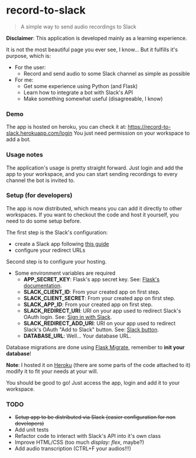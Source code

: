 # record-to-slack
> A simple way to send audio recordings to Slack

**Disclaimer**: This application is developed mainly as a learning experience.

It is not the most beautiful page you ever see, I know... But it fulfills it's purpose, which is:

* For the user:
  * Record and send audio to some Slack channel as simple as possible
* For me:
  * Get some experience using Python (and Flask)
  * Learn how to integrate a bot with Slack's API
  * Make something somewhat useful (disagreeable, I know)

### Demo
The app is hosted on heroku, you can check it at: https://record-to-slack.herokuapp.com/login
You just need permission on your workspace to add a bot.

### Usage notes
The application's usage is pretty straight forward. Just login and add the app to your workspace, and you can start sending recordings to every channel the bot is invited to.

### Setup (for developers)
The app is now distributed, which means you can add it directly to other workspaces.
If you want to checkout the code and host it yourself, you need to do some setup before.

The first step is the Slack's configuration:
* create a Slack app following [this guide](https://api.slack.com/slack-apps#creating_apps)
* configure your redirect URLs

Second step is to configure your hosting.
* Some environment variables are required
  * **APP_SECRET_KEY**: Flask's app secret key. See: [Flask's documentation](http://flask.pocoo.org/docs/1.0/quickstart/#sessions).
  * **SLACK_CLIENT_ID**: From your created app on first step.
  * **SLACK_CLIENT_SECRET**: From your created app on first step.
  * **SLACK_APP_ID**: From your created app on first step.
  * **SLACK_REDIRECT_URI**: URI on your app used to redirect Slack's OAuth login. See: [Sign in with Slack](https://api.slack.com/docs/sign-in-with-slack).
  * **SLACK_REDIRECT_ADD_URI**: URI on your app used to redirect Slack's OAuth "Add to Slack" button. See: [Slack button](https://api.slack.com/docs/slack-button).
  * **DATABASE_URL**: Well... Your database URL.

Database migrations are done using [Flask Migrate](https://flask-migrate.readthedocs.io/en/latest/), remember to **init your database**!

**Note**: I hosted it on [Heroku](https://www.heroku.com/) (there are some parts of the code attached to it) modify it to fit your needs at your will.

You should be good to go! Just access the app, login and add it to your workspace.

### TODO
* ~~Setup app to be distributed via Slack (easier configuration for non developers)~~
* Add unit tests
* Refactor code to interact with Slack's API into it's own class
* Improve HTML/CSS (too much *display: flex*, maybe?)
* Add audio transcription (CTRL+F your audios!!!)

